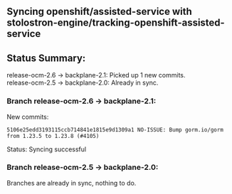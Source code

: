 ## Syncing openshift/assisted-service with stolostron-engine/tracking-openshift-assisted-service

## Status Summary:

release-ocm-2.6 -> backplane-2.1: Picked up 1 new commits.  
release-ocm-2.5 -> backplane-2.0: Already in sync.  

### Branch release-ocm-2.6 -> backplane-2.1:

New commits:

```
5106e25edd3193115ccb714841e1815e9d1309a1 NO-ISSUE: Bump gorm.io/gorm from 1.23.5 to 1.23.8 (#4105)
```

Status: Syncing successful

### Branch release-ocm-2.5 -> backplane-2.0:

Branches are already in sync, nothing to do.
